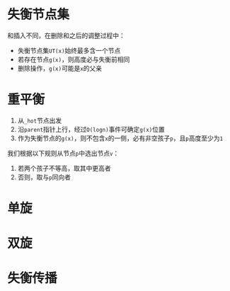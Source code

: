 
# 失衡节点集
和插入不同，在删除和之后的调整过程中：
- 失衡节点集`UT(x)`始终最多含一个节点
- 若存在节点`g(x)`，则高度必与失衡前相同
- 删除操作，`g(x)`可能是`x`的父亲

# 重平衡
1. 从`_hot`节点出发
2. 沿`parent`指针上行，经过`O(logn)`事件可确定`g(x)`位置
3. 作为失衡节点的`g(x)`，则不包含`x`的一侧，必有非空孩子`p`，且`p`高度至少为`1`

我们根据以下规则从节点`p`中选出节点`v`：
1. 若两个孩子不等高，取其中更高者
2. 否则，取与`p`同向者

# 单旋

# 双旋

# 失衡传播
